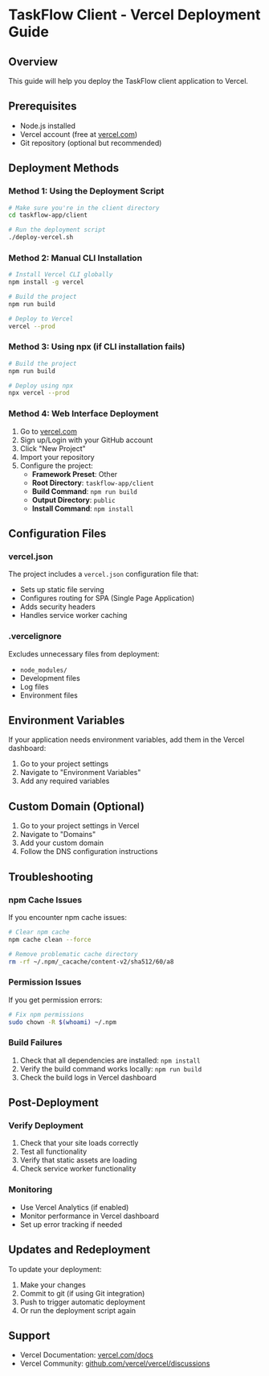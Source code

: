 # TaskFlow Client - Vercel Deployment Guide

## Overview
This guide will help you deploy the TaskFlow client application to Vercel.

## Prerequisites
- Node.js installed
- Vercel account (free at [vercel.com](https://vercel.com))
- Git repository (optional but recommended)


## Deployment Methods

### Method 1: Using the Deployment Script
```bash
# Make sure you're in the client directory
cd taskflow-app/client

# Run the deployment script
./deploy-vercel.sh
```

### Method 2: Manual CLI Installation
```bash
# Install Vercel CLI globally
npm install -g vercel

# Build the project
npm run build

# Deploy to Vercel
vercel --prod
```

### Method 3: Using npx (if CLI installation fails)
```bash
# Build the project
npm run build

# Deploy using npx
npx vercel --prod
```

### Method 4: Web Interface Deployment
1. Go to [vercel.com](https://vercel.com)
2. Sign up/Login with your GitHub account
3. Click "New Project"
4. Import your repository
5. Configure the project:
   - **Framework Preset**: Other
   - **Root Directory**: `taskflow-app/client`
   - **Build Command**: `npm run build`
   - **Output Directory**: `public`
   - **Install Command**: `npm install`

## Configuration Files

### vercel.json
The project includes a `vercel.json` configuration file that:
- Sets up static file serving
- Configures routing for SPA (Single Page Application)
- Adds security headers
- Handles service worker caching

### .vercelignore
Excludes unnecessary files from deployment:
- `node_modules/`
- Development files
- Log files
- Environment files

## Environment Variables
If your application needs environment variables, add them in the Vercel dashboard:
1. Go to your project settings
2. Navigate to "Environment Variables"
3. Add any required variables

## Custom Domain (Optional)
1. Go to your project settings in Vercel
2. Navigate to "Domains"
3. Add your custom domain
4. Follow the DNS configuration instructions

## Troubleshooting

### npm Cache Issues
If you encounter npm cache issues:
```bash
# Clear npm cache
npm cache clean --force

# Remove problematic cache directory
rm -rf ~/.npm/_cacache/content-v2/sha512/60/a8
```

### Permission Issues
If you get permission errors:
```bash
# Fix npm permissions
sudo chown -R $(whoami) ~/.npm
```

### Build Failures
1. Check that all dependencies are installed: `npm install`
2. Verify the build command works locally: `npm run build`
3. Check the build logs in Vercel dashboard

## Post-Deployment

### Verify Deployment
1. Check that your site loads correctly
2. Test all functionality
3. Verify that static assets are loading
4. Check service worker functionality

### Monitoring
- Use Vercel Analytics (if enabled)
- Monitor performance in Vercel dashboard
- Set up error tracking if needed

## Updates and Redeployment
To update your deployment:
1. Make your changes
2. Commit to git (if using Git integration)
3. Push to trigger automatic deployment
4. Or run the deployment script again

## Support
- Vercel Documentation: [vercel.com/docs](https://vercel.com/docs)
- Vercel Community: [github.com/vercel/vercel/discussions](https://github.com/vercel/vercel/discussions) 